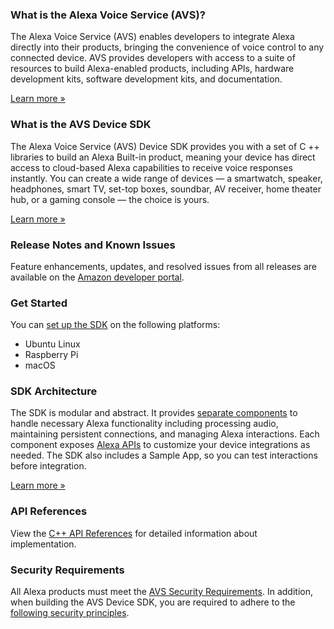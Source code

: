 ### What is the Alexa Voice Service (AVS)?

The Alexa Voice Service (AVS) enables developers to integrate Alexa directly into their products, bringing the convenience of voice control to any connected device. AVS provides developers with access to a suite of resources to build Alexa-enabled products, including APIs, hardware development kits, software development kits, and documentation.

[Learn more »](https://developer.amazon.com/alexa-voice-service)

### What is the AVS Device SDK

The Alexa Voice Service (AVS) Device SDK provides you with a set of C ++ libraries to build an Alexa Built-in product, meaning your device has direct access to cloud-based Alexa capabilities to receive voice responses instantly. You can create a wide range of devices — a smartwatch, speaker, headphones, smart TV, set-top boxes, soundbar, AV receiver, home theater hub, or a gaming console — the choice is yours.

[Learn more »](https://developer.amazon.com/docs/alexa/avs-device-sdk/overview.html)

### Release Notes and Known Issues

Feature enhancements, updates, and resolved issues from all releases are available on the [Amazon developer portal](https://developer.amazon.com/docs/alexa/avs-device-sdk/release-notes.html).

### Get Started

You can [set up the SDK](https://developer.amazon.com/en-US/docs/alexa/avs-device-sdk/quick-start-guides.html) on the following platforms:
* Ubuntu Linux
* Raspberry Pi
* macOS

### SDK Architecture

The SDK is modular and abstract. It provides [separate components](https://developer.amazon.com/docs/alexa/avs-device-sdk/overview.html#sdk-architecture) to handle necessary Alexa functionality including processing audio, maintaining persistent connections, and managing Alexa interactions. Each component exposes [Alexa APIs](https://developer.amazon.com/docs/alexa/alexa-voice-service/api-overview.html) to customize your device integrations as needed. The SDK also includes a Sample App, so you can  test interactions before integration.

[Learn more »](https://developer.amazon.com/docs/alexa/avs-device-sdk/overview.html#sdk-architecture)

### API References

View the [C++ API References](https://alexa.github.io/avs-device-sdk/) for detailed information about implementation.

### Security Requirements

All Alexa products must meet the [AVS Security Requirements](https://developer.amazon.com/en-US/docs/alexa/alexa-voice-service/avs-security-reqs.html). In addition, when building the AVS Device SDK, you are required to adhere to the [following security principles](https://developer.amazon.com/en-US/docs/alexa/avs-device-sdk/overview.html#security-requirements).
